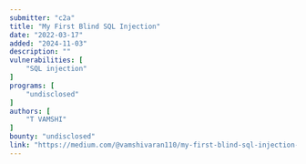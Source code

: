 ```yaml
---
submitter: "c2a"
title: "My First Blind SQL Injection"
date: "2022-03-17"
added: "2024-11-03"
description: ""
vulnerabilities: [
    "SQL injection"
]
programs: [
    "undisclosed"
]
authors: [
    "T VAMSHI"
]
bounty: "undisclosed"
link: "https://medium.com/@vamshivaran110/my-first-blind-sql-injection-7db4b5e5c66d"
---
```




